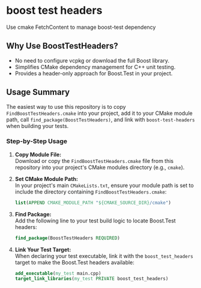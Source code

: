 


# boost test headers

Use cmake FetchContent to manage boost-test dependency

## Why Use BoostTestHeaders?

- No need to configure vcpkg or download the full Boost library.
- Simplifies CMake dependency management for C++ unit testing.
- Provides a header-only approach for Boost.Test in your project.

## Usage Summary

The easiest way to use this repository is to copy `FindBoostTestHeaders.cmake` into your project, add it to your CMake module path, call `find_package(BoostTestHeaders)`, and link with `boost-test-headers` when building your tests.

### Step-by-Step Usage

1. **Copy Module File:**  
   Download or copy the `FindBoostTestHeaders.cmake` file from this repository into your project's CMake modules directory (e.g., `cmake`).

2. **Set CMake Module Path:**  
   In your project's main `CMakeLists.txt`, ensure your module path is set to include the directory containing `FindBoostTestHeaders.cmake`:

   ```cmake
   list(APPEND CMAKE_MODULE_PATH "${CMAKE_SOURCE_DIR}/cmake")
   ```

3. **Find Package:**  
   Add the following line to your test build logic to locate Boost.Test headers:

   ```cmake
   find_package(BoostTestHeaders REQUIRED)
   ```

4. **Link Your Test Target:**  
   When declaring your test executable, link it with the `boost_test_headers` target to make the Boost.Test headers available:

   ```cmake
   add_executable(my_test main.cpp)
   target_link_libraries(my_test PRIVATE boost_test_headers)
   ```

